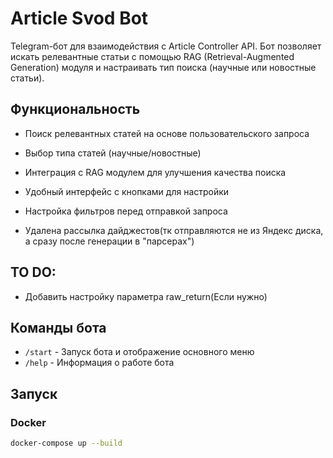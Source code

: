 # Article Svod Bot

Telegram-бот для взаимодействия с Article Controller API. Бот позволяет искать релевантные статьи с помощью RAG (Retrieval-Augmented Generation) модуля и настраивать тип поиска (научные или новостные статьи).

## Функциональность

- Поиск релевантных статей на основе пользовательского запроса
- Выбор типа статей (научные/новостные)
- Интеграция с RAG модулем для улучшения качества поиска
- Удобный интерфейс с кнопками для настройки
- Настройка фильтров перед отправкой запроса


- Удалена рассылка дайджестов(тк отправляются не из Яндекс диска, а сразу после генерации в "парсерах")

## TO DO:
- Добавить настройку параметра raw_return(Если нужно)

## Команды бота

- `/start` - Запуск бота и отображение основного меню
- `/help` - Информация о работе бота

## Запуск

### Docker
```bash
docker-compose up --build
```

